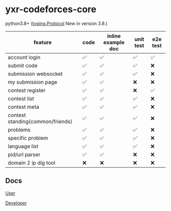 # yxr-codeforces-core

python3.8+ ([typing.Protocol](https://docs.python.org/3/library/typing.html#typing.Protocol) New in version 3.8.)

| feature                          | code | inline example doc | unit test | e2e test |
| -------------------------------- | ---- | ------------------ | --------- | -------- |
| account login                    | ✅    | ✅                  | ✅         | ✅        |
| submit code                      | ✅    | ✅                  | ✅         | ❌        |
| submission websocket             | ✅    | ✅                  | ✅         | ❌        |
| my submission page               | ✅    | ✅                  | ❌         | ❌        |
| contest register                 | ✅    | ✅                  | ❌         | ✅        |
| contest list                     | ✅    | ✅                  | ✅         | ❌        |
| contest meta                     | ✅    | ✅                  | ✅         | ❌        |
| contest standing(common/friends) | ✅    | ✅                  | ✅         | ❌        |
| problems                         | ✅    | ✅                  | ✅         | ❌        |
| specific problem                 | ✅    | ✅                  | ✅         | ❌        |
| language list                    | ✅    | ✅                  | ✅         | ❌        |
| pid/url parser                   | ✅    | ✅                  | ❌         | ❌        |
| domain 2 ip dig tool             | ❌    | ❌                  | ❌         | ❌        |

## Docs

[User](https://cromarmot.github.io/yxr-codeforces-core/user/index.html)

[Developer](https://cromarmot.github.io/yxr-codeforces-core/dev/index.html)
